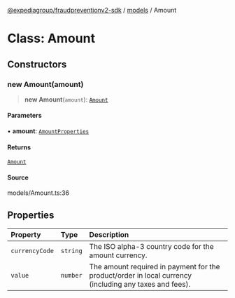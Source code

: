 [@expediagroup/fraudpreventionv2-sdk](../../index.md) / [models](../index.md) / Amount

# Class: Amount

## Constructors

### new Amount(amount)

> **new Amount**(`amount`): [`Amount`](Amount.md)

#### Parameters

• **amount**: [`AmountProperties`](../interfaces/AmountProperties.md)

#### Returns

[`Amount`](Amount.md)

#### Source

models/Amount.ts:36

## Properties

| Property | Type | Description |
| :------ | :------ | :------ |
| `currencyCode` | `string` | The ISO  alpha-3 country code for the amount currency. |
| `value` | `number` | The amount required in payment for the product/order in local currency (including any taxes and fees). |
